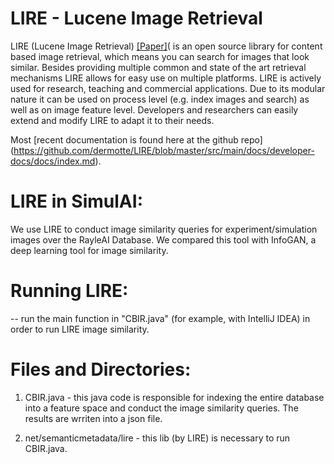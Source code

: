 # LIRE - Lucene Image Retrieval
LIRE (Lucene Image Retrieval) [[Paper]](https://dl.acm.org/doi/pdf/10.1145/1459359.1459577)( is an open source library for content based image retrieval, which means you can search for images that look similar. Besides providing multiple common and state of the art retrieval mechanisms LIRE allows for easy use on multiple platforms. LIRE is actively used for research, teaching and commercial applications. Due to its modular nature it can be used on process level (e.g. index images and search) as well as on image feature level. Developers and researchers can easily extend and modify LIRE to adapt it to their needs.

Most [recent documentation is found here at the github repo] (https://github.com/dermotte/LIRE/blob/master/src/main/docs/developer-docs/docs/index.md).

# LIRE in SimulAI:
We use LIRE to conduct image similarity queries for experiment/simulation images over the RayleAI Database.
We compared this tool with InfoGAN, a deep learning tool for image similarity. 

# Running LIRE:

-- run the main function in "CBIR.java" (for example, with IntelliJ IDEA) in order to run LIRE image similarity.

# Files and Directories: 

1) CBIR.java - this java code is responsible for indexing the entire database into a feature space and conduct the image similarity queries. The results are wrriten into a json file.

2) net/semanticmetadata/lire - this lib (by LIRE) is necessary to run CBIR.java. 
